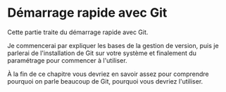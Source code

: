 # Démarrage rapide avec Git

Cette partie traite du démarrage rapide avec Git.

Je commencerai par expliquer les bases de la gestion de version, puis je parlerai de l'installation de Git sur votre système et finalement du paramétrage pour commencer à l'utiliser.

À la fin de ce chapitre vous devriez en savoir assez pour comprendre pourquoi on parle beaucoup de Git, pourquoi vous devriez l'utiliser.